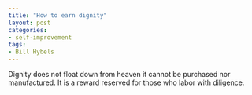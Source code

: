 ```yaml
---
title: "How to earn dignity"
layout: post
categories:
- self-improvement
tags:
- Bill Hybels
---
```


Dignity does not float down from heaven it cannot be purchased nor manufactured. It is a reward reserved for those who labor with diligence.